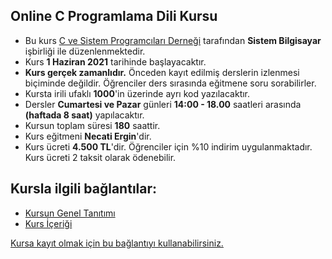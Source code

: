 ## Online C Programlama Dili Kursu

+ Bu kurs [C ve Sistem Programcıları Derneği](http://www.csystem.org/) tarafından __Sistem Bilgisayar__ işbirliği ile düzenlenmektedir.
+ Kurs __1 Haziran 2021__ tarihinde başlayacaktır.
+ __Kurs gerçek zamanlıdır.__ Önceden kayıt edilmiş derslerin izlenmesi biçiminde değildir. Öğrenciler ders sırasında eğitmene soru sorabilirler.
+ Kursta irili ufaklı __1000__'in üzerinde ayrı kod yazılacaktır.
+ Dersler __Cumartesi ve Pazar__ günleri  __14:00 - 18.00__ saatleri arasında __(haftada 8 saat)__ yapılacaktır.
+ Kursun toplam süresi __180__ saattir.
+ Kurs eğitmeni __Necati Ergin__'dir.
+ Kurs ücreti __4.500 TL__'dir. Öğrenciler için %10 indirim uygulanmaktadır. Kurs ücreti 2 taksit olarak ödenebilir.

## Kursla ilgili bağlantılar:
+ [Kursun Genel Tanıtımı](https://github.com/necatiergin/Online-C-Programlama-Dili-Kursu/blob/master/kursun_tanitimi.md)
+ [Kurs İçeriği](https://github.com/necatiergin/kurs_programlari/blob/main/c_programlama_dili.md)

[Kursa kayıt olmak için bu bağlantıyı kullanabilirsiniz.](https://zoom.us/meeting/register/tJEsf-iuqTIjE9ckSeBOvc3uVjUVyW15s9AG)
